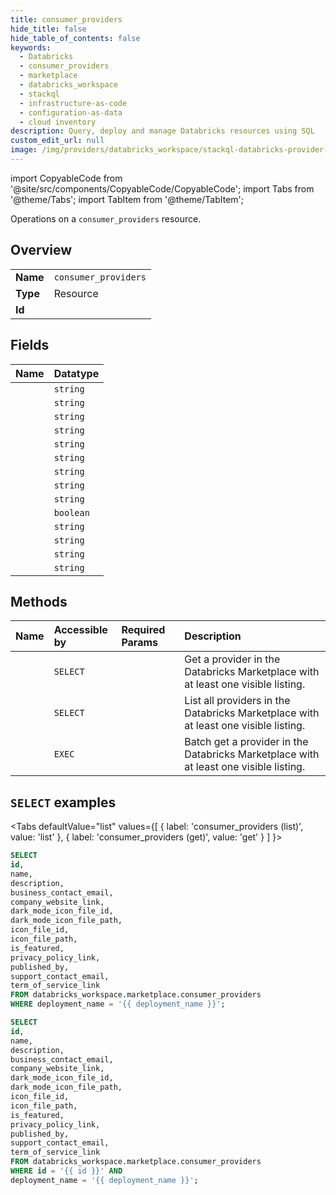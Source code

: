 ```yaml
---
title: consumer_providers
hide_title: false
hide_table_of_contents: false
keywords:
  - Databricks
  - consumer_providers
  - marketplace
  - databricks_workspace
  - stackql
  - infrastructure-as-code
  - configuration-as-data
  - cloud inventory
description: Query, deploy and manage Databricks resources using SQL
custom_edit_url: null
image: /img/providers/databricks_workspace/stackql-databricks-provider-featured-image.png
---
```


import CopyableCode from '@site/src/components/CopyableCode/CopyableCode';
import Tabs from '@theme/Tabs';
import TabItem from '@theme/TabItem';

Operations on a <code>consumer_providers</code> resource.  

## Overview
<table><tbody>
<tr><td><b>Name</b></td><td><code>consumer_providers</code></td></tr>
<tr><td><b>Type</b></td><td>Resource</td></tr>
<tr><td><b>Id</b></td><td><CopyableCode code="databricks_workspace.marketplace.consumer_providers" /></td></tr>
</tbody></table>

## Fields
| Name | Datatype |
|:-----|:---------|
| <CopyableCode code="id" /> | `string` |
| <CopyableCode code="name" /> | `string` |
| <CopyableCode code="description" /> | `string` |
| <CopyableCode code="business_contact_email" /> | `string` |
| <CopyableCode code="company_website_link" /> | `string` |
| <CopyableCode code="dark_mode_icon_file_id" /> | `string` |
| <CopyableCode code="dark_mode_icon_file_path" /> | `string` |
| <CopyableCode code="icon_file_id" /> | `string` |
| <CopyableCode code="icon_file_path" /> | `string` |
| <CopyableCode code="is_featured" /> | `boolean` |
| <CopyableCode code="privacy_policy_link" /> | `string` |
| <CopyableCode code="published_by" /> | `string` |
| <CopyableCode code="support_contact_email" /> | `string` |
| <CopyableCode code="term_of_service_link" /> | `string` |

## Methods
| Name | Accessible by | Required Params | Description |
|:-----|:--------------|:----------------|:------------|
| <CopyableCode code="get" /> | `SELECT` | <CopyableCode code="id, deployment_name" /> | Get a provider in the Databricks Marketplace with at least one visible listing. |
| <CopyableCode code="list" /> | `SELECT` | <CopyableCode code="deployment_name" /> | List all providers in the Databricks Marketplace with at least one visible listing. |
| <CopyableCode code="batchget" /> | `EXEC` | <CopyableCode code="deployment_name" /> | Batch get a provider in the Databricks Marketplace with at least one visible listing. |

## `SELECT` examples

<Tabs
    defaultValue="list"
    values={[
        { label: 'consumer_providers (list)', value: 'list' },
        { label: 'consumer_providers (get)', value: 'get' }
    ]
}>
<TabItem value="list">

```sql
SELECT
id,
name,
description,
business_contact_email,
company_website_link,
dark_mode_icon_file_id,
dark_mode_icon_file_path,
icon_file_id,
icon_file_path,
is_featured,
privacy_policy_link,
published_by,
support_contact_email,
term_of_service_link
FROM databricks_workspace.marketplace.consumer_providers
WHERE deployment_name = '{{ deployment_name }}';
```

</TabItem>
<TabItem value="get">

```sql
SELECT
id,
name,
description,
business_contact_email,
company_website_link,
dark_mode_icon_file_id,
dark_mode_icon_file_path,
icon_file_id,
icon_file_path,
is_featured,
privacy_policy_link,
published_by,
support_contact_email,
term_of_service_link
FROM databricks_workspace.marketplace.consumer_providers
WHERE id = '{{ id }}' AND
deployment_name = '{{ deployment_name }}';
```

</TabItem>
</Tabs>
